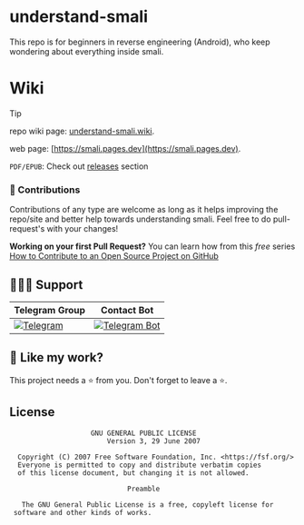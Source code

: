 # understand-smali 
This repo is for beginners in reverse engineering (Android), who keep wondering about everything inside smali.


# Wiki
> [!TIP]
> repo wiki page: [understand-smali.wiki](https://github.com/AbhiTheModder/understand-smali.wiki.git).
> 
> web page: [https://smali.pages.dev](https://smali.pages.dev).
>
> `PDF/EPUB`: Check out [releases](https://github.com/AbhiTheModder/understand-smali/releases) section


### 🐩 Contributions

Contributions of any type are welcome as long as it helps improving the repo/site and better help towards understanding smali. Feel free to do pull-request's with your changes!

**Working on your first Pull Request?** You can learn how from this _free_ series [How to Contribute to an Open Source Project on GitHub](https://kcd.im/pull-request)


## 👨🏻‍💻 Support

| Telegram Group | Contact Bot |
|--------|--------|
| [![](https://img.shields.io/badge/Telegram-black?style=for-the-badge&logo=Telegram "Telegram")](https://t.me/joinchat/xP-wW-A5mIBmMjY1) | [![](https://img.shields.io/badge/Telegram-bot-black?style=for-the-badge&logo=Telegram_bot "Telegram Bot")](https://t.me/QbtaumaiBot) |


## 💖 Like my work?
This project needs a ⭐ from you. Don't forget to leave a ⭐.  


## License

```plaintext
                    GNU GENERAL PUBLIC LICENSE
                        Version 3, 29 June 2007

  Copyright (C) 2007 Free Software Foundation, Inc. <https://fsf.org/>
  Everyone is permitted to copy and distribute verbatim copies
  of this license document, but changing it is not allowed.

                             Preamble

   The GNU General Public License is a free, copyleft license for
 software and other kinds of works.
```
